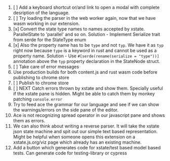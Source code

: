 1. [ ] Add a keyboard shortcut or/and link to open a modal with complete
   desription of the language.
2. [ ] Try loading the parser in the web worker again, now that we have wasm
   working in our extension.
3. [x] Convert the state type names to names accepted by xstate. ParallelState
   to 'parallel' and so on. 
    Solution - Implement Serialize trait from serde for the StateType enum
4. [x] Also the property name has to be `type` and not
   `typ`. We have it as `typ` right now because `type` is a keyword in rust and
   cannot be used as a property name.
    Solution - Use `#[serde(rename(serialize = "type"))]` annotation above the
    `typ` property declaration in the StateNode struct.
5. [ ] Take care of error messages
6. Use production builds for both content.js and rust wasm code before
   publishing to chrome store
7. [ ] Publish to chrome store
8. [ ] NEXT Catch errors thrown by xstate and show them. Specially useful if the
   xstate pane is hidden.
   Might be able to catch them by monkey patching `console.error`
9. Try to feed ace the grammar for our language and see if we can show the
   warnings/errors on the side pane of the editor.
10. Ace is not recognizing spread operator in our javascript pane and shows them
    as errors.
11. We can also think about writing a reverse parser. It will take the xstate
    json state machine and spit out our simple text based representation. Might
    be helpful when someone opens this extension on a xstate.js.org/viz page
    which already has an existing machine.
12. Add a button which generates code for xstate/test based model based tests.
    Can generate code for testing-library or cypress
